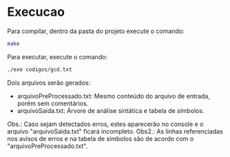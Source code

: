 # Execucao

Para compilar, dentro da pasta do projeto execute o comando:

```bash
make
```

Para executar, execute o comando:

```bash
./exe codigos/gcd.txt
```

Dois arquivos serão gerados:
- arquivoPreProcessado.txt: Mesmo conteúdo do arquivo de entrada, porém sem comentários.
- arquivoSaida.txt: Árvore de análise sintática e tabela de símbolos.

Obs.: Caso sejam detectados erros, estes aparecerão no console e o arquivo "arquivoSaida.txt" ficará incompleto.
Obs2.: As linhas referenciadas nos avisos de erros e na tabela de símbolos são de acordo com o "arquivoPreProcessado.txt".
